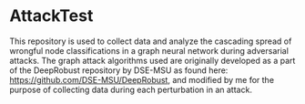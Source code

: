 # AttackTest
This repository is used to collect data and analyze the cascading spread of wrongful node classifications in a graph neural network during adversarial attacks. The graph attack algorithms used are originally developed as a part of the DeepRobust repository by DSE-MSU as found here: https://github.com/DSE-MSU/DeepRobust, and modified by me for the purpose of collecting data during each perturbation in an attack.
